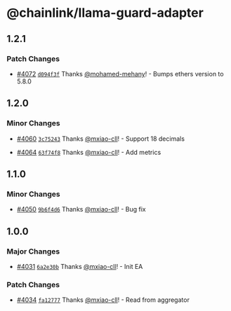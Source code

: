 # @chainlink/llama-guard-adapter

## 1.2.1

### Patch Changes

- [#4072](https://github.com/smartcontractkit/external-adapters-js/pull/4072) [`d094f3f`](https://github.com/smartcontractkit/external-adapters-js/commit/d094f3f8241bb0f6a06e3edab9bef65e5da3eb6a) Thanks [@mohamed-mehany](https://github.com/mohamed-mehany)! - Bumps ethers version to 5.8.0

## 1.2.0

### Minor Changes

- [#4060](https://github.com/smartcontractkit/external-adapters-js/pull/4060) [`3c75243`](https://github.com/smartcontractkit/external-adapters-js/commit/3c7524367fae43a07bfd0cbe12af4e66fbb6fbb9) Thanks [@mxiao-cll](https://github.com/mxiao-cll)! - Support 18 decimals

- [#4064](https://github.com/smartcontractkit/external-adapters-js/pull/4064) [`63f74f8`](https://github.com/smartcontractkit/external-adapters-js/commit/63f74f84434d4468b9656d086deef29034811bc0) Thanks [@mxiao-cll](https://github.com/mxiao-cll)! - Add metrics

## 1.1.0

### Minor Changes

- [#4050](https://github.com/smartcontractkit/external-adapters-js/pull/4050) [`9b6f4d6`](https://github.com/smartcontractkit/external-adapters-js/commit/9b6f4d680dc8b354b706bff49aa21bb9fa997caf) Thanks [@mxiao-cll](https://github.com/mxiao-cll)! - Bug fix

## 1.0.0

### Major Changes

- [#4031](https://github.com/smartcontractkit/external-adapters-js/pull/4031) [`6a2e30b`](https://github.com/smartcontractkit/external-adapters-js/commit/6a2e30b6993fd04b2e7d10392707443ee640fd2c) Thanks [@mxiao-cll](https://github.com/mxiao-cll)! - Init EA

### Patch Changes

- [#4034](https://github.com/smartcontractkit/external-adapters-js/pull/4034) [`fa12777`](https://github.com/smartcontractkit/external-adapters-js/commit/fa1277716bb1c705388a6444ff43e9cc5309163e) Thanks [@mxiao-cll](https://github.com/mxiao-cll)! - Read from aggregator
